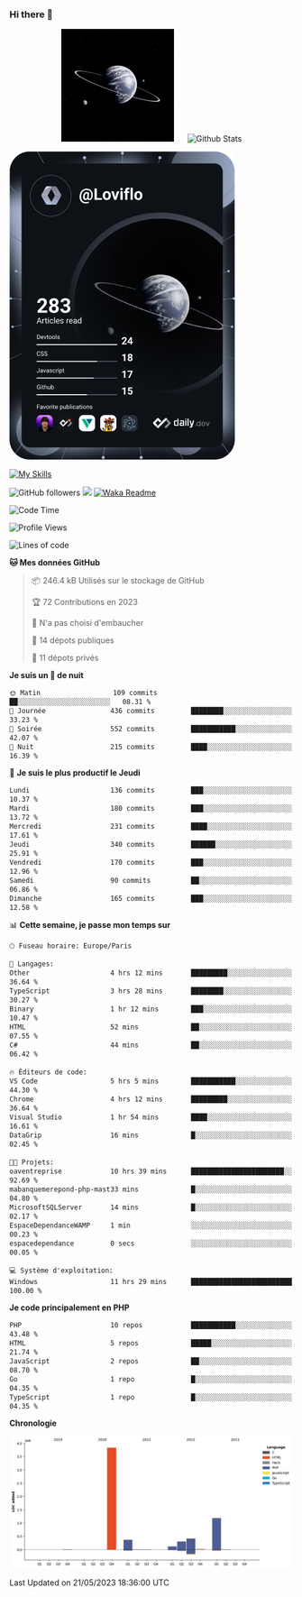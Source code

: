 ### Hi there 👋

<p align="center">
  <img src="https://github.com/Loviflo/Loviflo/blob/main/img/portrait.jpg" alt="Loviflo" height="200" style="margin-right: 20px"/>
  <img src="https://github-readme-stats.vercel.app/api?username=Loviflo&show_icons=true&theme=graywhite" alt="Github Stats" />
</p>

<a href="https://app.daily.dev/loviflo"><img src="https://github.com/loviflo/loviflo/blob/main/devcard.svg" width="400" alt="Loviflo's Dev Card"/></a>


[![My Skills](https://skillicons.dev/icons?i=php,laravel,symfony,mysql,js,ts,html,css,sass,angular,docker,webpack,vscode,figma,git,github,gitlab)](https://skillicons.dev)


![GitHub followers](https://img.shields.io/github/followers/Loviflo?label=Follow&style=social)
![](https://visitor-badge.glitch.me/badge?page_id=Loviflo.Loviflo)
[![Waka Readme](https://github.com/Loviflo/Loviflo/actions/workflows/update-stats.yml/badge.svg)](https://github.com/Loviflo/Loviflo/actions/workflows/update-stats.yml)

<!--START_SECTION:waka-->
![Code Time](http://img.shields.io/badge/Code%20Time-1%2C161%20hrs%2043%20mins-blue)

![Profile Views](http://img.shields.io/badge/Vues%20du%20profil-0-blue)

![Lines of code](https://img.shields.io/badge/Depuis%20Hello%20World%2C%20j%27ai%20%C3%A9crit-6.2%20million%20Lignes%20de%20code-blue)

**🐱 Mes données GitHub** 

> 📦 246.4 kB Utilisés sur le stockage de GitHub 
 > 
> 🏆 72 Contributions en 2023
 > 
> 🚫 N'a pas choisi d'embaucher
 > 
> 📜 14 dépots publiques 
 > 
> 🔑 11 dépots privés 
 > 
**Je suis un 🦉 de nuit** 

```text
🌞 Matin                  109 commits         ██░░░░░░░░░░░░░░░░░░░░░░░   08.31 % 
🌆 Journée                436 commits         ████████░░░░░░░░░░░░░░░░░   33.23 % 
🌃 Soirée                 552 commits         ███████████░░░░░░░░░░░░░░   42.07 % 
🌙 Nuit                   215 commits         ████░░░░░░░░░░░░░░░░░░░░░   16.39 % 
```
📅 **Je suis le plus productif le Jeudi** 

```text
Lundi                    136 commits         ███░░░░░░░░░░░░░░░░░░░░░░   10.37 % 
Mardi                    180 commits         ███░░░░░░░░░░░░░░░░░░░░░░   13.72 % 
Mercredi                 231 commits         ████░░░░░░░░░░░░░░░░░░░░░   17.61 % 
Jeudi                    340 commits         ██████░░░░░░░░░░░░░░░░░░░   25.91 % 
Vendredi                 170 commits         ███░░░░░░░░░░░░░░░░░░░░░░   12.96 % 
Samedi                   90 commits          ██░░░░░░░░░░░░░░░░░░░░░░░   06.86 % 
Dimanche                 165 commits         ███░░░░░░░░░░░░░░░░░░░░░░   12.58 % 
```


📊 **Cette semaine, je passe mon temps sur** 

```text
🕑︎ Fuseau horaire: Europe/Paris

💬 Langages: 
Other                    4 hrs 12 mins       █████████░░░░░░░░░░░░░░░░   36.64 % 
TypeScript               3 hrs 28 mins       ████████░░░░░░░░░░░░░░░░░   30.27 % 
Binary                   1 hr 12 mins        ███░░░░░░░░░░░░░░░░░░░░░░   10.47 % 
HTML                     52 mins             ██░░░░░░░░░░░░░░░░░░░░░░░   07.55 % 
C#                       44 mins             ██░░░░░░░░░░░░░░░░░░░░░░░   06.42 % 

🔥 Éditeurs de code: 
VS Code                  5 hrs 5 mins        ███████████░░░░░░░░░░░░░░   44.30 % 
Chrome                   4 hrs 12 mins       █████████░░░░░░░░░░░░░░░░   36.64 % 
Visual Studio            1 hr 54 mins        ████░░░░░░░░░░░░░░░░░░░░░   16.61 % 
DataGrip                 16 mins             █░░░░░░░░░░░░░░░░░░░░░░░░   02.45 % 

🐱‍💻 Projets: 
oaventreprise            10 hrs 39 mins      ███████████████████████░░   92.69 % 
mabanquemerepond-php-mast33 mins             █░░░░░░░░░░░░░░░░░░░░░░░░   04.80 % 
MicrosoftSQLServer       14 mins             █░░░░░░░░░░░░░░░░░░░░░░░░   02.17 % 
EspaceDependanceWAMP     1 min               ░░░░░░░░░░░░░░░░░░░░░░░░░   00.23 % 
espacedependance         0 secs              ░░░░░░░░░░░░░░░░░░░░░░░░░   00.05 % 

💻 Système d'exploitation: 
Windows                  11 hrs 29 mins      █████████████████████████   100.00 % 
```

**Je code principalement en PHP** 

```text
PHP                      10 repos            ███████████░░░░░░░░░░░░░░   43.48 % 
HTML                     5 repos             █████░░░░░░░░░░░░░░░░░░░░   21.74 % 
JavaScript               2 repos             ██░░░░░░░░░░░░░░░░░░░░░░░   08.70 % 
Go                       1 repo              █░░░░░░░░░░░░░░░░░░░░░░░░   04.35 % 
TypeScript               1 repo              █░░░░░░░░░░░░░░░░░░░░░░░░   04.35 % 
```



**Chronologie**

![Lines of Code chart](https://raw.githubusercontent.com/Loviflo/Loviflo/main/assets/bar_graph.png)


 Last Updated on 21/05/2023 18:36:00 UTC
<!--END_SECTION:waka-->
